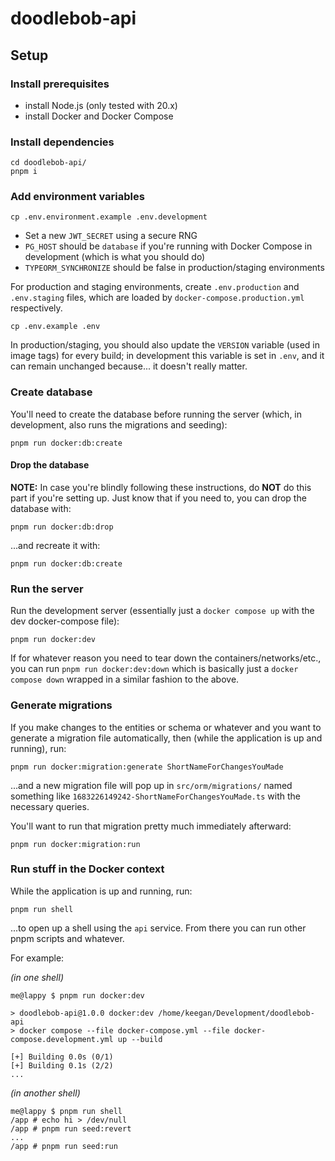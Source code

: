 # doodlebob-api

## Setup

### Install prerequisites

- install Node.js (only tested with 20.x)
- install Docker and Docker Compose

### Install dependencies

```
cd doodlebob-api/
pnpm i
```

### Add environment variables

```
cp .env.environment.example .env.development
```

- Set a new `JWT_SECRET` using a secure RNG
- `PG_HOST` should be `database` if you're running with Docker Compose in development (which is what you should do)
- `TYPEORM_SYNCHRONIZE` should be false in production/staging environments

For production and staging environments, create `.env.production` and `.env.staging` files, which are loaded by `docker-compose.production.yml` respectively.

```
cp .env.example .env
```

In production/staging, you should also update the `VERSION` variable (used in image tags) for every build; in development this variable is set in `.env`, and it can remain unchanged because... it doesn't really matter.

### Create database

You'll need to create the database before running the server (which, in development, also runs the migrations and seeding):

```
pnpm run docker:db:create
```

#### Drop the database

**NOTE:** In case you're blindly following these instructions, do **NOT** do this part if you're setting up. Just know that if you need to, you can drop the database with:

```
pnpm run docker:db:drop
```

...and recreate it with:

```
pnpm run docker:db:create
```

### Run the server

Run the development server (essentially just a `docker compose up` with the dev docker-compose file):

```
pnpm run docker:dev
```

If for whatever reason you need to tear down the containers/networks/etc., you can run `pnpm run docker:dev:down` which is basically just a `docker compose down` wrapped in a similar fashion to the above.

### Generate migrations

If you make changes to the entities or schema or whatever and you want to generate a migration file automatically, then (while the application is up and running), run:

```
pnpm run docker:migration:generate ShortNameForChangesYouMade
```

...and a new migration file will pop up in `src/orm/migrations/` named something like `1683226149242-ShortNameForChangesYouMade.ts` with the necessary queries.

You'll want to run that migration pretty much immediately afterward:

```
pnpm run docker:migration:run
```

### Run stuff in the Docker context

While the application is up and running, run:

```
pnpm run shell
```

...to open up a shell using the `api` service. From there you can run other pnpm scripts and whatever.

For example:

_(in one shell)_

```
me@lappy $ pnpm run docker:dev

> doodlebob-api@1.0.0 docker:dev /home/keegan/Development/doodlebob-api
> docker compose --file docker-compose.yml --file docker-compose.development.yml up --build

[+] Building 0.0s (0/1)
[+] Building 0.1s (2/2)
...
```

_(in another shell)_

```
me@lappy $ pnpm run shell
/app # echo hi > /dev/null
/app # pnpm run seed:revert
...
/app # pnpm run seed:run
```
